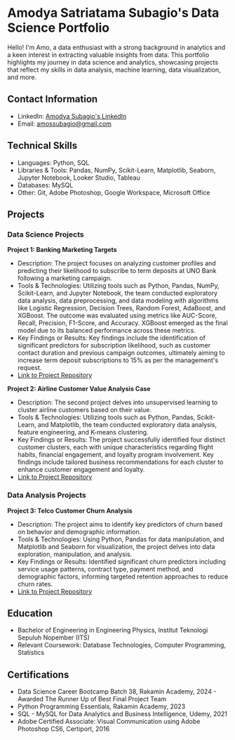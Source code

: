 # Amodya Satriatama Subagio's Data Science Portfolio

Hello! I'm Amo, a data enthusiast with a strong background in analytics and a keen interest in extracting valuable insights from data. This portfolio highlights my journey in data science and analytics, showcasing projects that reflect my skills in data analysis, machine learning, data visualization, and more.

## Contact Information

  - LinkedIn: [Amodya Subagio's LinkedIn](https://www.linkedin.com/in/amodya-subagio/)
  - Email: amossubagio@gmail.com

## Technical Skills

  - Languages: Python, SQL
  - Libraries & Tools: Pandas, NumPy, Scikit-Learn, Matplotlib, Seaborn, Jupyter Notebook, Looker Studio, Tableau
  - Databases: MySQL
  - Other: Git, Adobe Photoshop, Google Workspace, Microsoft Office

## Projects

### Data Science Projects

**Project 1: Banking Marketing Targets**

  - Description: The project focuses on analyzing customer profiles and predicting their likelihood to subscribe to term deposits at UNO Bank following a marketing campaign.
  - Tools & Technologies: Utilizing tools such as Python, Pandas, NumPy, Scikit-Learn, and Jupyter Notebook, the team conducted exploratory data analysis, data preprocessing, and data modeling with algorithms like Logistic Regression, Decision Trees, Random Forest, AdaBoost, and XGBoost. The outcome was evaluated using metrics like AUC-Score, Recall, Precision, F1-Score, and Accuracy. XGBoost emerged as the final model due to its balanced performance across these metrics.
  - Key Findings or Results: Key findings include the identification of significant predictors for subscription likelihood, such as customer contact duration and previous campaign outcomes, ultimately aiming to increase term deposit subscriptions to 15% as per the management's request.
  - [Link to Project Repository](https://github.com/amodyas/data-science-portfolio/tree/6c9278319145ec1220d4c79cfe38dd3110c827ef/Project%201%20-%20Banking%20Marketing%20Targets)

**Project 2: Airline Customer Value Analysis Case**

  - Description: The second project delves into unsupervised learning to cluster airline customers based on their value.
  - Tools & Technologies: Utilizing tools such as Python, Pandas, Scikit-Learn, and Matplotlib, the team conducted exploratory data analysis, feature engineering, and K-means clustering.
  - Key Findings or Results: The project successfully identified four distinct customer clusters, each with unique characteristics regarding flight habits, financial engagement, and loyalty program involvement. Key findings include tailored business recommendations for each cluster to enhance customer engagement and loyalty.
  - [Link to Project Repository](https://github.com/amodyas/data-science-portfolio/tree/6c9278319145ec1220d4c79cfe38dd3110c827ef/Project%202%20-%20Airline%20Customer%20Value%20Analysis%20Case)

### Data Analysis Projects

**Project 3: Telco Customer Churn Analysis**
  - Description: The project aims to identify key predictors of churn based on behavior and demographic information.
  - Tools & Technologies: Using Python, Pandas for data manipulation, and Matplotlib and Seaborn for visualization, the project delves into data exploration, manipulation, and analysis.
  - Key Findings or Results: Identified significant churn predictors including service usage patterns, contract type, payment method, and demographic factors, informing targeted retention approaches to reduce churn rates.
  - [Link to Project Repository](https://github.com/amodyas/data-science-portfolio/tree/83f3056539b4d93d294f8a820a3432680644c63f/Project%203%20-%20Telco%20Customer%20Churn%20Analysis)

## Education

  - Bachelor of Engineering in Engineering Physics, Institut Teknologi Sepuluh Nopember (ITS)
  - Relevant Coursework: Database Technologies, Computer Programming, Statistics

## Certifications

  - Data Science Career Bootcamp Batch 38, Rakamin Academy, 2024 - Awarded The Runner Up of Best Final Project Team
  - Python Programming Essentials, Rakamin Academy, 2023
  - SQL - MySQL for Data Analytics and Business Intelligence, Udemy, 2021
  - Adobe Certified Associate: Visual Communication using Adobe Photoshop CS6, Certiport, 2016
